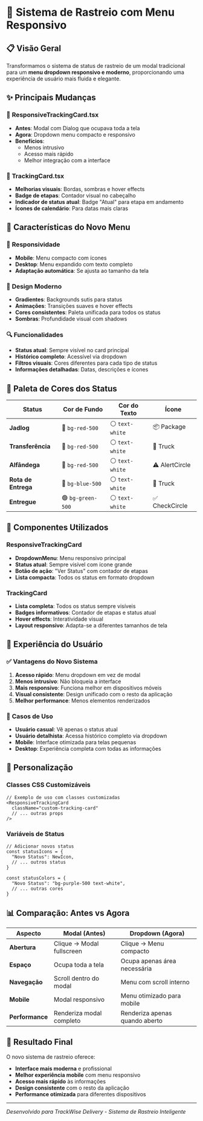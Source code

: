 # 🚚 Sistema de Rastreio com Menu Responsivo

## 📋 Visão Geral

Transformamos o sistema de status de rastreio de um modal tradicional para um **menu dropdown responsivo e moderno**, proporcionando uma experiência de usuário mais fluida e elegante.

## ✨ Principais Mudanças

### 🔄 **ResponsiveTrackingCard.tsx**
- **Antes**: Modal com Dialog que ocupava toda a tela
- **Agora**: Dropdown menu compacto e responsivo
- **Benefícios**: 
  - Menos intrusivo
  - Acesso mais rápido
  - Melhor integração com a interface

### 🎨 **TrackingCard.tsx**
- **Melhorias visuais**: Bordas, sombras e hover effects
- **Badge de etapas**: Contador visual no cabeçalho
- **Indicador de status atual**: Badge "Atual" para etapa em andamento
- **Ícones de calendário**: Para datas mais claras

## 🎯 Características do Novo Menu

### 📱 **Responsividade**
- **Mobile**: Menu compacto com ícones
- **Desktop**: Menu expandido com texto completo
- **Adaptação automática**: Se ajusta ao tamanho da tela

### 🎨 **Design Moderno**
- **Gradientes**: Backgrounds sutis para status
- **Animações**: Transições suaves e hover effects
- **Cores consistentes**: Paleta unificada para todos os status
- **Sombras**: Profundidade visual com shadows

### 🔍 **Funcionalidades**
- **Status atual**: Sempre visível no card principal
- **Histórico completo**: Acessível via dropdown
- **Filtros visuais**: Cores diferentes para cada tipo de status
- **Informações detalhadas**: Datas, descrições e ícones

## 🎨 Paleta de Cores dos Status

| Status | Cor de Fundo | Cor do Texto | Ícone |
|--------|--------------|---------------|-------|
| **Jadlog** | 🔴 `bg-red-500` | ⚪ `text-white` | 📦 Package |
| **Transferência** | 🔴 `bg-red-500` | ⚪ `text-white` | 🚚 Truck |
| **Alfândega** | 🔴 `bg-red-500` | ⚪ `text-white` | ⚠️ AlertCircle |
| **Rota de Entrega** | 🔵 `bg-blue-500` | ⚪ `text-white` | 🚚 Truck |
| **Entregue** | 🟢 `bg-green-500` | ⚪ `text-white` | ✅ CheckCircle |

## 🚀 Componentes Utilizados

### **ResponsiveTrackingCard**
- **DropdownMenu**: Menu responsivo principal
- **Status atual**: Sempre visível com ícone grande
- **Botão de ação**: "Ver Status" com contador de etapas
- **Lista compacta**: Todos os status em formato dropdown

### **TrackingCard**
- **Lista completa**: Todos os status sempre visíveis
- **Badges informativos**: Contador de etapas e status atual
- **Hover effects**: Interatividade visual
- **Layout responsivo**: Adapta-se a diferentes tamanhos de tela

## 📱 Experiência do Usuário

### ✅ **Vantagens do Novo Sistema**
1. **Acesso rápido**: Menu dropdown em vez de modal
2. **Menos intrusivo**: Não bloqueia a interface
3. **Mais responsivo**: Funciona melhor em dispositivos móveis
4. **Visual consistente**: Design unificado com o resto da aplicação
5. **Melhor performance**: Menos elementos renderizados

### 🎯 **Casos de Uso**
- **Usuário casual**: Vê apenas o status atual
- **Usuário detalhista**: Acessa histórico completo via dropdown
- **Mobile**: Interface otimizada para telas pequenas
- **Desktop**: Experiência completa com todas as informações

## 🔧 Personalização

### **Classes CSS Customizáveis**
```tsx
// Exemplo de uso com classes customizadas
<ResponsiveTrackingCard 
  className="custom-tracking-card"
  // ... outras props
/>
```

### **Variáveis de Status**
```tsx
// Adicionar novos status
const statusIcons = {
  "Novo Status": NewIcon,
  // ... outros status
}

const statusColors = {
  "Novo Status": "bg-purple-500 text-white",
  // ... outras cores
}
```

## 📊 Comparação: Antes vs Agora

| Aspecto | Modal (Antes) | Dropdown (Agora) |
|---------|---------------|------------------|
| **Abertura** | Clique → Modal fullscreen | Clique → Menu compacto |
| **Espaço** | Ocupa toda a tela | Ocupa apenas área necessária |
| **Navegação** | Scroll dentro do modal | Menu com scroll interno |
| **Mobile** | Modal responsivo | Menu otimizado para mobile |
| **Performance** | Renderiza modal completo | Renderiza apenas quando aberto |

## 🎉 Resultado Final

O novo sistema de rastreio oferece:
- **Interface mais moderna** e profissional
- **Melhor experiência mobile** com menu responsivo
- **Acesso mais rápido** às informações
- **Design consistente** com o resto da aplicação
- **Performance otimizada** para diferentes dispositivos

---

*Desenvolvido para TrackWise Delivery - Sistema de Rastreio Inteligente*

